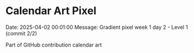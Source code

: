 # Calendar Art Pixel

Date: 2025-04-02 00:01:00
Message: Gradient pixel week 1 day 2 - Level 1 (commit 2/2)

Part of GitHub contribution calendar art
